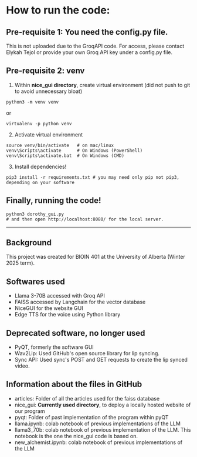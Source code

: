 # How to run the code: 
## Pre-requisite 1: You need the config.py file. 
This is not uploaded due to the GroqAPI code. For access, please contact Elykah Tejol or provide your own Groq API key under a config.py file. 

## Pre-requisite 2: venv 
1) Within **nice_gui directory**, create virtual environment (did not push to git to avoid unnecessary bloat)
```
python3 -m venv venv
```
or 
```
virtualenv -p python venv
```
2) Activate virtual environment 
```
source venv/bin/activate   # on mac/linux
venv\Scripts\activate      # On Windows (PowerShell)
venv\Scripts\activate.bat  # On Windows (CMD)
```

3) Install dependencies!
```
pip3 install -r requirements.txt # you may need only pip not pip3, depending on your software
```

## Finally, running the code! 
```
python3 dorothy_gui.py
# and then open http://localhost:8080/ for the local server.
```

---
## Background 
This project was created for BIOIN 401 at the University of Alberta (Winter 2025 term). 

## Softwares used 
- Llama 3-70B accessed with Groq API
- FAISS accessed by Langchain for the vector database
- NiceGUI for the website GUI
- Edge TTS for the voice using Python library

## Deprecated software, no longer used
- PyQT, formerly the software GUI 
- Wav2Lip: Used GitHub's open source library for lip syncing. 
- Sync API: Used sync's POST and GET requests to create the lip synced video. 

## Information about the files in GitHub
- articles: Folder of all the articles used for the faiss database
- nice_gui: **Currently used directory**, to deploy a locally hosted website of our program
- pyqt: Folder of past implementation of the program within pyQT
- llama.ipynb: colab notebook of previous implementations of the LLM
- llama3_70b: colab notebook of previous implementation of the LLM. This notebook is the one the nice_gui code is based on.
- new_alchemist.ipynb: colab notebook of previous implementations of the LLM

